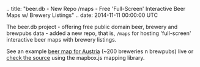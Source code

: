 .. title: "beer.db - New Repo /maps - Free 'Full-Screen' Interactive Beer Maps w/ Brewery Listings"
.. date: 2014-11-11 00:00:00 UTC

The beer.db project - offering free public domain beer, brewery and brewpubs data - added a new repo, that is, `/maps`
for hosting 'full-screen' interactive beer maps with brewery listings.

See an example [beer map for Austria](http://openbeer.github.io/maps/at) (~200 breweries n brewpubs)
live or [check the source](https://github.com/openbeer/maps) using the mapbox.js mapping library.
